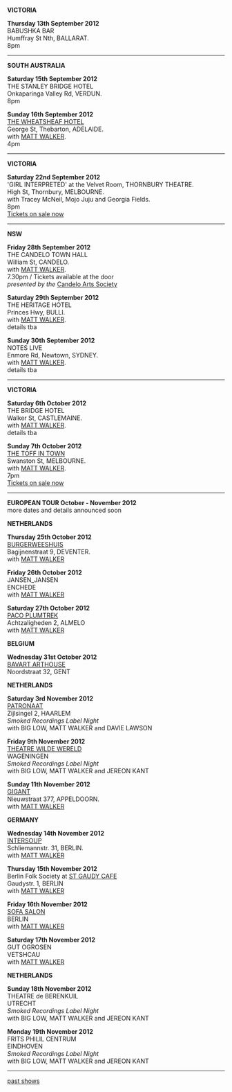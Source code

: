 **VICTORIA**

**Thursday 13th September 2012**  
BABUSHKA BAR  
Humffray St Nth, BALLARAT.  
8pm  

* * * * *

**SOUTH AUSTRALIA**

**Saturday 15th September 2012**  
THE STANLEY BRIDGE HOTEL  
Onkaparinga Valley Rd, VERDUN.  
8pm  

**Sunday 16th September 2012**  
[THE WHEATSHEAF HOTEL][94]  
George St, Thebarton, ADELAIDE.  
with [MATT WALKER][112].  
4pm  

* * * * *

**VICTORIA**  

**Saturday 22nd September 2012**  
'GIRL INTERPRETED' at the Velvet Room, THORNBURY THEATRE.  
High St, Thornbury, MELBOURNE.  
with Tracey McNeil, Mojo Juju and Georgia Fields.  
8pm  
[Tickets on sale now][113]  

* * * * *

**NSW**  

**Friday 28th September 2012**  
THE CANDELO TOWN HALL  
William St, CANDELO.  
with [MATT WALKER][112].  
7.30pm / Tickets available at the door  
*presented by the*  [Candelo Arts Society][115]  

**Saturday 29th September 2012**  
THE HERITAGE HOTEL  
Princes Hwy, BULLI.  
with [MATT WALKER][112].  
details tba  

**Sunday 30th September 2012**  
NOTES LIVE  
Enmore Rd, Newtown, SYDNEY.  
with [MATT WALKER][112].  
details tba  

* * * * *  

**VICTORIA**  

**Saturday 6th October 2012**  
THE BRIDGE HOTEL  
Walker St, CASTLEMAINE.  
with [MATT WALKER][112].  
details tba  

**Sunday 7th October 2012**  
[THE TOFF IN TOWN][114]  
Swanston St, MELBOURNE.  
with [MATT WALKER][112].  
7pm  
[Tickets on sale now][114]  

* * * * *

**EUROPEAN TOUR October - November 2012**  
more dates and details announced soon  
  
**NETHERLANDS**  

**Thursday 25th October 2012**  
[BURGERWEESHUIS][116]    
Bagijnenstraat 9, DEVENTER.  
with [MATT WALKER][112]  

**Friday 26th October 2012**    
JANSEN_JANSEN    
ENCHEDE  
with [MATT WALKER][112]  

**Saturday 27th October 2012**   
[PACO PLUMTREK][117]    
Achtzaligheden 2, ALMELO  
with [MATT WALKER][112]  

**BELGIUM**  
 
**Wednesday 31st October 2012**  
[BAVART ARTHOUSE][118]    
Noordstraat 32, GENT    

**NETHERLANDS**  

**Saturday 3rd November 2012**    
[PATRONAAT][119]    
Zijlsingel 2, HAARLEM  
*Smoked Recordings Label Night*  
with BIG LOW, MATT WALKER and DAVIE LAWSON    

**Friday 9th November 2012**    
[THEATRE WILDE WERELD][120]  
WAGENINGEN  
*Smoked Recordings Label Night*    
with BIG LOW, MATT WALKER and JEREON KANT   

**Sunday 11th November 2012**     
[GIGANT][121]    
Nieuwstraat 377, APPELDOORN.  
with [MATT WALKER][112]  

**GERMANY**

**Wednesday 14th November 2012**   
[INTERSOUP][122]   
Schliemannstr. 31, BERLIN.  
with [MATT WALKER][112]  

**Thursday 15th November 2012**   
Berlin Folk Society at [ST GAUDY CAFE][123]    
Gaudystr. 1, BERLIN  
with [MATT WALKER][112]   

**Friday 16th November 2012**   
[SOFA SALON][124]    
BERLIN  
with [MATT WALKER][112]  

**Saturday 17th November 2012**   
GUT OGROSEN      
VETSHCAU    
with [MATT WALKER][112]   

**NETHERLANDS**  

**Sunday 18th November 2012**    
THEATRE de BERENKUIL    
UTRECHT  
*Smoked Recordings Label Night*    
with BIG LOW, MATT WALKER and JEREON KANT 

**Monday 19th November 2012**    
FRITS PHILIL CENTRUM  
EINDHOVEN   
*Smoked Recordings Label Night*    
with BIG LOW, MATT WALKER and JEREON KANT  

* * * * *

[past shows][archive]

[archive]: shows/archive/

[33.1]: contact/
[50]: http://northcotesocialclub.com/
[3.2]: http://www.thebasement.com.au/
[81]:  http://www.pietabrown.com
[88]: http://www.facebook.com/pages/Beetle-Bar/125772420775772
[89]: http://www.royalexchangenewcastle.com.au/
[90]: http://www.camelotlounge.com/
[90.1]: http://www.trybooking.com/RWU
[91]: http://www.clarendonguesthouse.com.au/
[93]: http://www.caravanmusic.com.au
[94]: http://wheatsheafhotel.com.au/gigs
[95]: http://www.bellaunion.com.au
[96]: http://www.jojosmithsoul.com/
[96.1]: http://www.myspace.com/sweetjeanmusic
[96.2]: http://www.myspace.com/jimdowling
[96.3]: http://www.ilonaharker.com
[96.4]: http://www.mardilumsden.com
[96.5]: http://www.theyearlings.net
[96.6]: http://www.theelliscollective.com
[96.7]: http://www.triplejunearthed.com/birdsandbelles
[96.8]: http://www.myspace.com/denhanrahan
[97]: http://www.hamishstuart.net/fr_home.cfm
[98]: http://venue505.com/
[99]: http://www.corinbank.com/
[99.1]: http://www.portfairyfolkfestival.com/
[100]: http://www.tamarvalleyfolkfestival.com/Home.html
[101]: http://www.bigtix.com.au/ProductDetails.aspx?productID=2083
[104]: http://www.carnivalofsuburbia.com
[105]: http://www.bellaunion.com.au/ticketing/show_535/
[106]: http://www.caravanmusic.com.au/gigs/pieta-brown/
[107]: http://www.trybooking.com/BCUB
[108]: http://www.moshtix.com.au/event.aspx?id=54131&ref=pietabrownpolishclub
[109]: http://www.starcourttheatre.com.au/shows
[110]: http://www.lonewolfpromotions.com/
[111]: http://thethornburytheatre.com/
[111.1]: http://thornburytheatre.oztix.com.au/default.aspx?Event=27515
[112]: http://www.mattwalker.com.au/
[112.1]: http://www.pbsfm.org.au/node/19074
[113]: http://thethornburytheatre.com/event/girl-interpreted-2012-feat-lucie-thorne-mojo-juju-georgia-fields-tracy-mcneil/
[114]: http://www.thetoffintown.com/shows/
[115]: http://www.cas.org.au
[116]: http://burgerweeshuis.nl/
[117]: http://members.home.nl/pacoplumtrek/
[118]: http://www.bavart.be/index.html
[119]: http://www.patronaat.nl/
[120]: http://www.theaterdewildewereld.nl/nieuws/
[121]: http://www.gigant.nl/
[122]: http://www.jerlin.de/intersoup/
[123]: http://www.gaudycafe.com/
[124]: http://sofasessions.blogspot.com.au/2012
